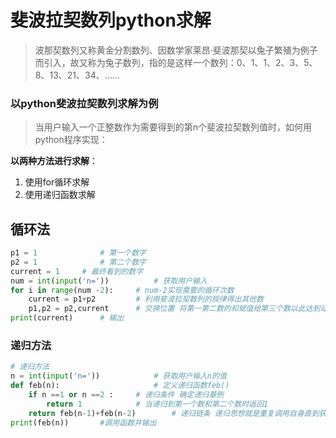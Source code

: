 # 斐波拉契数列python求解

>波那契数列又称黄金分割数列、因数学家莱昂·斐波那契以兔子繁殖为例子而引入，故又称为兔子数列，指的是这样一个数列：0、1、1、2、3、5、8、13、21、34、……

### 以python斐波拉契数列求解为例

>  当用户输入一个正整数作为需要得到的第n个斐波拉契数列值时，如何用python程序实现：

**以两种方法进行求解**：

1. 使用for循环求解
2. 使用递归函数求解

## 循环法

```python
p1 = 1				# 第一个数字
p2 = 1				# 第二个数字
current = 1		# 最终看到的数字
num = int(input('n='))			# 获取用户输入
for i in range(num -2):		# num-2实现需要的循环次数
	current = p1+p2			# 利用斐波拉契数列的规律得出其他数
	p1,p2 = p2,current		# 交换位置 将第一第二数的和赋值给第三个数以此达到动态移动求解其他数的目的
print(current)		# 输出
```

### 递归方法

```python
# 递归方法
n = int(input('n='))			# 获取用户输入n的值
def feb(n):						# 定义递归函数feb()
 	if n ==1 or n ==2 :		# 递归条件 确定递归基例
 		return 1			# 当递归到第一个数和第二个数时返回1
 	return feb(n-1)+feb(n-2)		# 递归链条 递归思想就是重复调用自身直到获取确认值求解
print(feb(n))		#调用函数并输出

```



